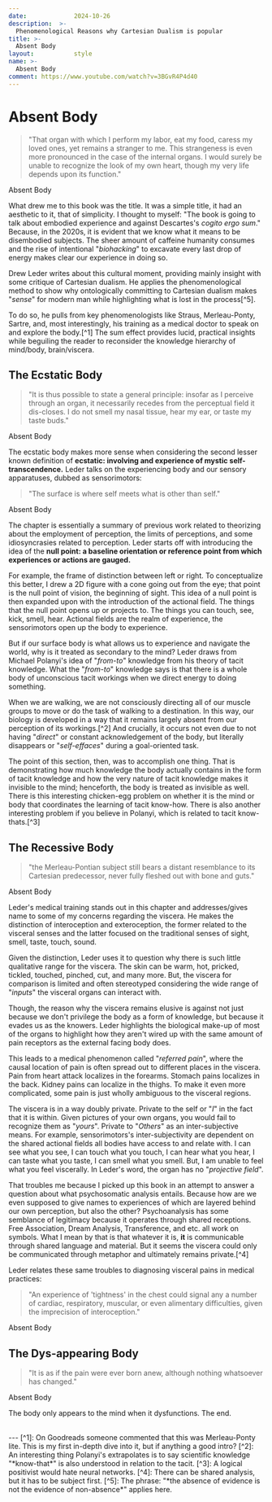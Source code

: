 ```yaml
---
date:             2024-10-26
description:  >-
  Phenomenological Reasons why Cartesian Dualism is popular
title: >-
  Absent Body
layout:           style
name: >-
  Absent Body
comment: https://www.youtube.com/watch?v=3BGvR4P4d40
---
```


# Absent Body

> "That organ with which I perform my labor, eat my food, caress my loved ones, yet remains a stranger to me. This strangeness is even more pronounced in the case of the internal organs. I would surely be unable to recognize the look of my own heart, though my very life depends upon its function."
<figcaption class="blockquote-footer">Absent Body</figcaption>

What drew me to this book was the title. It was a simple title, it had an aesthetic to it, that of simplicity. I thought to myself: "The book is going to talk about embodied experience and against Descartes's *cogito ergo sum*." Because, in the 2020s, it is evident that we know what it means to be disembodied subjects. The sheer amount of caffeine humanity consumes and the rise of intentional "*biohacking*" to excavate every last drop of energy makes clear our experience in doing so.

Drew Leder writes about this cultural moment, providing mainly insight with some critique of Cartesian dualism. He applies the phenomenological method to show why ontologically committing to Cartesian dualism makes "*sense*" for modern man while highlighting what is lost in the process[^5]. 

To do so, he pulls from key phenomenologists like Straus, Merleau-Ponty, Sartre, and, most interestingly, his training as a medical doctor to speak on and explore the body.[^1] The sum effect provides lucid, practical insights while beguiling the reader to reconsider the knowledge hierarchy of mind/body, brain/viscera.

## The Ecstatic Body

> "It is thus possible to state a general principle: insofar as I perceive through an organ, it necessarily recedes from the perceptual field it dis-closes. I do not smell my nasal tissue, hear my ear, or taste my taste buds."
<figcaption class="blockquote-footer">Absent Body</figcaption>

The ecstatic body makes more sense when considering the second lesser known definition of **ecstatic: involving and experience of mystic self-transcendence.** Leder talks on the experiencing body and our sensory apparatuses, dubbed as sensorimotors:

> "The surface is where self meets what is other than self."
<figcaption class="blockquote-footer">Absent Body</figcaption>

The chapter is essentially a summary of previous work related to theorizing about the employment of perception, the limits of perceptions, and some idiosyncrasies related to perception. Leder starts off with introducing the idea of the **null point: a baseline orientation or reference point from which experiences or actions are gauged.**

For example, the frame of distinction between left or right. To conceptualize this better, I drew a 2D figure with a cone going out from the eye; that point is the null point of vision, the beginning of sight. This idea of a null point is then expanded upon with the introduction of the actional field. The things that the null point opens up or projects to. The things you can touch, see, kick, smell, hear. Actional fields are the realm of experience, the sensorimotors open up the body to experience.

But if our surface body is what allows us to experience and navigate the world, why is it treated as secondary to the mind? Leder draws from Michael Polanyi's idea of "*from-to*" knowledge from his theory of tacit knowledge. What the "*from-to*" knowledge says is that there is a whole body of unconscious tacit workings when we direct energy to doing something.

When we are walking, we are not consciously directing all of our muscle groups to move or do the task of walking to a destination. In this way, our biology is developed in a way that it remains largely absent from our perception of its workings.[^2] And crucially, it occurs not even due to not having "*direct*" or constant acknowledgement of the body, but literally disappears or "*self-effaces*" during a goal-oriented task.

The point of this section, then, was to accomplish one thing. That is demonstrating how much knowledge the body actually contains in the form of tacit knowledge and how the very nature of tacit knowledge makes it invisible to the mind; henceforth, the body is treated as invisible as well. There is this interesting chicken-egg problem on whether it is the mind or body that coordinates the learning of tacit know-how. There is also another interesting problem if you believe in Polanyi, which is related to tacit know-thats.[^3] 

## The Recessive Body

> "the Merleau-Pontian subject still bears a distant resemblance to its Cartesian predecessor, never fully fleshed out with bone and guts."
<figcaption class="blockquote-footer">Absent Body</figcaption>

Leder's medical training stands out in this chapter and addresses/gives name to some of my concerns regarding the viscera. He makes the distinction of interoception and exteroception, the former related to the visceral senses and the latter focused on the traditional senses of sight, smell, taste, touch, sound. 

Given the distinction, Leder uses it to question why there is such little qualitative range for the viscera. The skin can be warm, hot, pricked, tickled, touched, pinched, cut, and many more. But, the viscera for comparison is limited and often stereotyped considering the wide range of "*inputs*" the visceral organs can interact with. 

Though, the reason why the viscera remains elusive is against not just because we don't privilege the body as a form of knowledge, but because it evades us as the knowers. Leder highlights the biological make-up of most of the organs to highlight how they aren't wired up with the same amount of pain receptors as the external facing body does. 

This leads to a medical phenomenon called "*referred pain*", where the causal location of pain is often spread out to different places in the viscera. Pain from heart attack localizes in the forearms. Stomach pains localizes in the back. Kidney pains can localize in the thighs. To make it even more complicated, some pain is just wholly ambiguous to the visceral regions. 

The viscera is in a way doubly private. Private to the self or "*I*" in the fact that it is within. Given pictures of your own organs, you would fail to recognize them as "*yours*". Private to "*Others*" as an inter-subjective means. For example, sensorimotors's inter-subjectivity are dependent on the shared actional fields all bodies have access to and relate with. I can see what you see, I can touch what you touch, I can hear what you hear, I can taste what you taste, I can smell what you smell. But, I am unable to feel what you feel viscerally. In Leder's word, the organ has no "*projective field*".

That troubles me because I picked up this book in an attempt to answer a question about what psychosomatic analysis entails. Because how are we even supposed to give names to experiences of which are layered behind our own perception, but also the other? Psychoanalysis has some semblance of legitimacy because it operates through shared receptions. Free Association, Dream Analysis, Transference, and etc. all work on symbols. What I mean by that is that whatever it is, **it** is communicable through shared language and material. But it seems the viscera could only be communicated through metaphor and ultimately remains private.[^4]

Leder relates these same troubles to diagnosing visceral pains in medical practices:

> "An experience of 'tightness' in the chest could signal any a number of cardiac, respiratory, muscular, or even alimentary difficulties, given the imprecision of interoception." 
<figcaption class="blockquote-footer">Absent Body</figcaption>

## The Dys-appearing Body

> "It is as if the pain were ever born anew, although nothing whatsoever has changed."
<figcaption class="blockquote-footer">Absent Body</figcaption>

The body only appears to the mind when it dysfunctions. The end.

<br/>
---
[^1]: On Goodreads someone commented that this was Merleau-Ponty lite. This is my first in-depth dive into it, but if anything a good intro?
[^2]: An interesting thing Polanyi's extrapolates is to say scientific knowledge "*know-that*" is also understood in relation to the tacit.
[^3]: A logical positivist would hate neural networks.
[^4]: There can be shared analysis, but it has to be subject first.
[^5]: The phrase: "*the absence of evidence is not the evidence of non-absence*" applies here.
